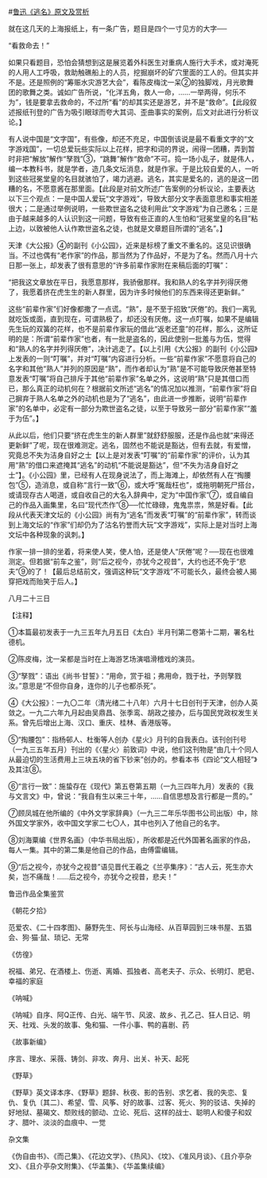 #[鲁迅《逃名》原文及赏析](https://www.vrrw.net/wx/8628.html)

就在这几天的上海报纸上，有一条广告，题目是四个一寸见方的大字──

“看救命去！”

如果只看题目，恐怕会猜想到这是展览着外科医生对重病人施行大手术，或对淹死的人用人工呼吸，救助触礁船上的人员，挖掘崩坏的矿穴里面的工人的。但其实并不是。还是照例的“筹赈水灾游艺大会”，看陈皮梅沈一呆②的独脚戏，月光歌舞团的歌舞之类。诚如广告所说，“化洋五角，救人一命，……一举两得，何乐不为”，钱是要拿去救命的，不过所“看”的却其实还是游艺，并不是“救命”。【此段叙述报纸刊登的广告为吸引眼球而夸大其词、歪曲事实的案例，后文对此进行分析议论。】



有人说中国是“文字国”，有些像，却还不充足，中国倒该说是最不看重文字的“文字游戏国”，一切总爱玩些实际以上花样，把字和词的界说，闹得一团糟，弄到暂时非把“解放”解作“孥戮”③，“跳舞”解作“救命”不可。捣一场小乱子，就是伟人，编一本教科书，就是学者，造几条文坛消息，就是作家。于是比较自爱的人，一听到这些冠冕堂皇的名目就骇怕了，竭力逃避。逃名，其实是爱名的，逃的是这一团糟的名，不愿意酱在那里面。【此段是对前文所述广告案例的分析议论，主要表达以下三个观点：一是中国人爱玩“文字游戏”，导致大部分文字表面意思和事实相差很大；二是通过举例说明，一些欺世盗名之徒利用此“文字游戏”为自己邀名；三是由于越来越多的人认识到这一问题，导致有些正直的人生怕和“冠冕堂皇的名目”粘上边，以致被他人认作欺世盗名之徒，也就是文章题目所谓的“逃名”。】

天津《大公报》④的副刊《小公园》，近来是标榜了重文不重名的。这见识很确当。不过也偶有“老作家”的作品，那当然为了作品好，不是为了名。然而八月十六日那一张上，却发表了很有意思的“许多前辈作家附在来稿后面的叮嘱”：

“把我这文章放在平日，我愿意那样，我骄傲那样。我和熟人的名字并列得厌倦了，我愿着挤在虎生生的新人群里，因为许多时候他们的东西来得还更新鲜。”

这些“前辈作家”们好像都撒了一点谎。“熟”，是不至于招致“厌倦”的。我们一离乳就吃饭或面，直到现在，可谓熟极了，却还没有厌倦。这一点叮嘱，如果不是编辑先生玩的双簧的花样，也不是前辈作家玩的借此“返老还童”的花样，那么，这所证明的是：所谓“前辈作家”也者，有一批是盗名的，因此使别一批羞与为伍，觉得和“熟人的名字并列得厌倦”，决计逃走了。【以上引用《大公报》的副刊《小公园》上发表的一则“叮嘱”，并对“叮嘱”内容进行分析。一些“前辈作家”不愿意将自己的名字和其他“熟人”并列的原因是“熟”，而作者却认为“熟”是不可能导致厌倦甚至特意发表“叮嘱”将自己排斥于其他“前辈作家”名单之外，这说明“熟”只是其借口而已，那么真正的动机何在？根据前文所述“逃名”的情况加以推测，“前辈作家”将自己摒弃于熟人名单之外的动机也是为了“逃名”，由此进一步推断，说明“前辈作家”的名单中，必定有一部分为欺世盗名之徒，以至于导致另一部分“前辈作家”“羞于为伍”。】

从此以后，他们只要“挤在虎生生的新人群里”就舒舒服服，还是作品也就“来得还更新鲜”了呢，现在很难测定。逃名，固然也不能说是豁达，但有去就，有爱憎，究竟总不失为洁身自好之士【以上是对发表“叮嘱”的“前辈作家”的评价，认为其用“熟”的借口来遮掩其“逃名”的动机“不能说是豁达”，但“不失为洁身自好之士”】。《小公园》里，已经有人在现身说法了，而上海滩上，却依然有人在“掏腰包”⑤，造消息，或自称“言行一致”⑥，或大呼“冤哉枉也”，或拖明朝死尸搭台，或请现存古人喝道，或自收自己的大名入辞典中，定为“中国作家”⑦，或自编自己的作品入画集里，名曰“现代杰作”⑧──忙忙碌碌，鬼鬼祟祟，煞是好看。【此段从代表天津文坛的《小公园》尚有为“逃名”而发表“叮嘱”的“前辈作家”，转而谈到上海文坛的“作家”们却仍为了沽名钓誉而大玩“文字游戏”，实际上是对当时上海文坛中各种现象的讽刺。】

作家一排一排的坐着，将来使人笑，使人怕，还是使人“厌倦”呢？──现在也很难测定。但若据“前车之鉴”，则“后之视今，亦犹今之视昔”，大约也还不免于“悲夫”⑨的了！【最后总结前文，强调这种玩“文字游戏”不可能长久，最终会被人揭穿把戏而贻笑于后人。】

八月二十三日



【注释】

①本篇最初发表于一九三五年九月五日《太白》半月刊第二卷第十二期，署名杜德机。

②陈皮梅，沈一呆都是当时在上海游艺场演唱滑稽戏的演员。

③“孥戮”：语出《尚书·甘誓》：“用命，赏于祖；弗用命，戮于社，予则孥戮汝。”意思是“不但你自身，连你的儿子也都杀死”。

④《大公报》：一九〇二年（清光绪二十八年）六月十七日创刊于天津，创办人英敛之。一九二六年九月起由吴鼎昌、张季鸾、胡政之接办，后与国民党政权发生关系。曾先后增出上海、汉口、重庆、桂林、香港版等。

⑤“掏腰包”：指杨邨人、杜衡等人创办《星火》月刊的自我表白。该刊创刊号（一九三五年五月）刊出的《〈星火〉前致词》中说，他们这刊物是“由几十个同人从最迫切的生活费用上三块五块的省下钞来”创办的。参看本书《四论“文人相轻”》及其注⑧。

⑥“言行一致”：施蛰存在《现代》第五卷第五期（一九三四年九月）发表的《我与文言文》中，曾说：“我自有生以来三十年，……自信思想及言行都是一贯的。”

⑦顾凤城在他所编的《中外文学家辞典》（一九三二年乐华图书公司出版）中，除外国文学家外，收中国文学家二七〇人，其中也列入了他自己的名字。

⑧刘海粟编《世界名画》（中华书局出版），所收都是近代外国著名画家的作品，每人一集。其中的第二集是他自己的作品，由傅雷编辑。

⑨“后之视今，亦犹今之视昔”语见晋代王羲之《兰亭集序》：“古人云，死生亦大矣，岂不痛哉！……后之视今，亦犹今之视昔，悲夫！”

鲁迅作品全集鉴赏

《朝花夕拾》

范爱农、《二十四孝图》、藤野先生、阿长与山海经、从百草园到三味书屋、五猖会、狗·猫·鼠、琐记、无常

《仿徨》

祝福、弟兄、在酒楼上、伤逝、离婚、孤独者、高老夫子、示众、长明灯、肥皂、幸福的家庭

《呐喊》

《呐喊》自序、阿Q正传、白光、端午节、风波、故乡、孔乙己、狂人日记、明天、社戏、头发的故事、兔和猫、一件小事、鸭的喜剧、药

《故事新编》

序言、理水、采薇、铸剑、非攻、奔月、出关、补天、起死

《野草》

《野草》英文译本序、《野草》题辞、秋夜、影的告别、求乞者、我的失恋、复仇、复仇〔其二〕、希望、雪、风筝、好的故事、过客、死火、狗的驳诘、失掉的好地狱、墓碣文、颓败线的颤动、立论、死后、这样的战士、聪明人和傻子和奴才、腊叶、淡淡的血痕中、一觉

杂文集

《伪自由书》、《而己集》、《花边文学》、《热风》、《坟》、《准风月谈》、《且介亭杂文》、《且介亭杂文附集》、《华盖集》、《华盖集续编》

